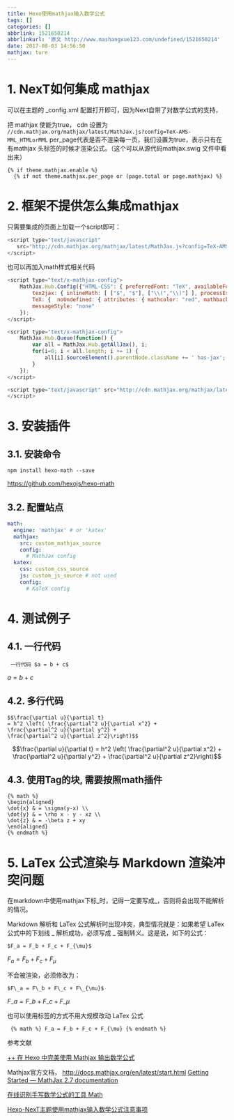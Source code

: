 ```yaml
---
title: Hexo使用mathjax输入数学公式
tags: []
categories: []
abbrlink: 1521650214
abbrlinkurl: '原文 http://www.mashangxue123.com/undefined/1521650214'
date: 2017-08-03 14:56:50
mathjax: ture
---
```


<!-- toc -->
<!-- more -->

# 1. NexT如何集成 mathjax

可以在主题的 _config.xml 配置打开即可，因为Next自带了对数学公式的支持，

把 mathjax 使能为true， cdn 设置为 `//cdn.mathjax.org/mathjax/latest/MathJax.js?config=TeX-AMS-MML_HTMLorMML`
per_page代表是否不渲染每一页，我们设置为true，表示只有在有mathjax 头标签的时候才渲染公式。（这个可以从源代码mathjax.swig 文件中看出来）
```
{% if theme.mathjax.enable %}
  {% if not theme.mathjax.per_page or (page.total or page.mathjax) %}
```

# 2. 框架不提供怎么集成mathjax

只需要集成的页面上加载一个script即可：

```js
<script type="text/javascript"
   src="http://cdn.mathjax.org/mathjax/latest/MathJax.js?config=TeX-AMS-MML_HTMLorMML">
</script>

```

也可以再加入math样式相关代码
```js
<script type="text/x-mathjax-config">
    MathJax.Hub.Config({"HTML-CSS": { preferredFont: "TeX", availableFonts: ["STIX","TeX"], linebreaks: { automatic:true }, EqnChunk: (MathJax.Hub.Browser.isMobile ? 10 : 50) },
        tex2jax: { inlineMath: [ ["$", "$"], ["\\(","\\)"] ], processEscapes: true, ignoreClass: "tex2jax_ignore|dno",skipTags: ['script', 'noscript', 'style', 'textarea', 'pre', 'code']},
        TeX: {  noUndefined: { attributes: { mathcolor: "red", mathbackground: "#FFEEEE", mathsize: "90%" } }, Macros: { href: "{}" } },
        messageStyle: "none"
    }); 
</script>

<script type="text/x-mathjax-config">
    MathJax.Hub.Queue(function() {
        var all = MathJax.Hub.getAllJax(), i;
        for(i=0; i < all.length; i += 1) {
            all[i].SourceElement().parentNode.className += ' has-jax';
        }
    });
</script>

<script type="text/javascript" src="http://cdn.mathjax.org/mathjax/latest/MathJax.js?config=TeX-AMS-MML_HTMLorMML">
</script>
```

# 3. 安装插件

## 3.1. 安装命令
```
npm install hexo-math --save
```
https://github.com/hexojs/hexo-math 

## 3.2. 配置站点

```yml
math:
  engine: 'mathjax' # or 'katex'
  mathjax:
    src: custom_mathjax_source
    config:
      # MathJax config
  katex:
    css: custom_css_source
    js: custom_js_source # not used
    config:
      # KaTeX config
```


# 4. 测试例子

## 4.1. 一行代码

```
 一行代码 $a = b + c$
```
 $a = b + c$

## 4.2. 多行代码

```
$$\frac{\partial u}{\partial t}
= h^2 \left( \frac{\partial^2 u}{\partial x^2} +
\frac{\partial^2 u}{\partial y^2} +
\frac{\partial^2 u}{\partial z^2}\right)$$

```

$$\frac{\partial u}{\partial t}
= h^2 \left( \frac{\partial^2 u}{\partial x^2} +
\frac{\partial^2 u}{\partial y^2} +
\frac{\partial^2 u}{\partial z^2}\right)$$

## 4.3. 使用Tag的块, 需要按照math插件

```
{% math %}
\begin{aligned}
\dot{x} & = \sigma(y-x) \\
\dot{y} & = \rho x - y - xz \\
\dot{z} & = -\beta z + xy
\end{aligned}
{% endmath %}

```

# 5. LaTex 公式渲染与 Markdown 渲染冲突问题

在markdown中使用mathjax下标_时，记得一定要写成\_，否则将会出现不能解析的情况。

Markdown 解析和 LaTex 公式解析时出现冲突，典型情况就是：如果希望 LaTex 公式中的下划线 _ 解析成功，必须写成 \_ 强制转义。这是说，如下的公式：

```
$F_a = F_b + F_c + F_{\mu}$
```

$F_a = F_b + F_c + F_{\mu}$

不会被渲染，必须修改为：

```
$F\_a = F\_b + F\_c + F\_{\mu}$
```

$F\_a = F\_b + F\_c + F\_{\mu}$

也可以使用标签的方式不用大规模改动 LaTex 公式

```
 {% math %} F_a = F_b + F_c + F_{\mu} {% endmath %}
```

参考文献

[++ 在 Hexo 中完美使用 Mathjax 输出数学公式](http://lukang.me/2014/mathjax-for-hexo.html)

Mathjax官方文档， http://docs.mathjax.org/en/latest/start.html 
 [Getting Started &mdash; MathJax 2.7 documentation](http://docs.mathjax.org/en/latest/start.html)


[在线识别手写数学公式的工具 Math](https://webdemo.myscript.com/views/math.html#)

[Hexo-NexT主题使用mathjax输入数学公式注意事项](http://www.befuncool.com/2016/11/20/Hexo-NexT%E4%B8%BB%E9%A2%98%E4%BD%BF%E7%94%A8mathjax%E8%BE%93%E5%85%A5%E6%95%B0%E5%AD%A6%E5%85%AC%E5%BC%8F%E6%B3%A8%E6%84%8F%E4%BA%8B%E9%A1%B9/)